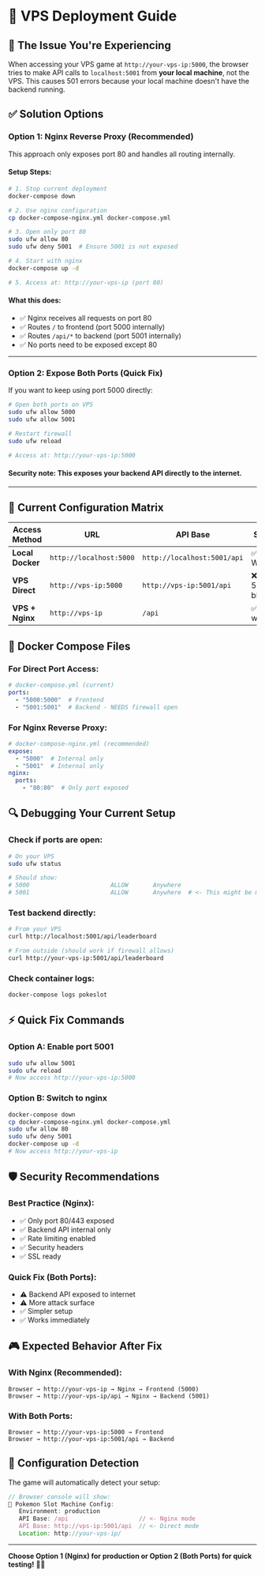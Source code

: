 # 🚀 VPS Deployment Guide

## 🎯 **The Issue You're Experiencing**

When accessing your VPS game at `http://your-vps-ip:5000`, the browser tries to make API calls to `localhost:5001` from **your local machine**, not the VPS. This causes 501 errors because your local machine doesn't have the backend running.

## ✅ **Solution Options**

### **Option 1: Nginx Reverse Proxy (Recommended)**

This approach only exposes port 80 and handles all routing internally.

#### **Setup Steps:**
```bash
# 1. Stop current deployment
docker-compose down

# 2. Use nginx configuration
cp docker-compose-nginx.yml docker-compose.yml

# 3. Open only port 80
sudo ufw allow 80
sudo ufw deny 5001  # Ensure 5001 is not exposed

# 4. Start with nginx
docker-compose up -d

# 5. Access at: http://your-vps-ip (port 80)
```

#### **What this does:**
- ✅ Nginx receives all requests on port 80
- ✅ Routes `/` to frontend (port 5000 internally)
- ✅ Routes `/api/*` to backend (port 5001 internally)
- ✅ No ports need to be exposed except 80

---

### **Option 2: Expose Both Ports (Quick Fix)**

If you want to keep using port 5000 directly:

```bash
# Open both ports on VPS
sudo ufw allow 5000
sudo ufw allow 5001

# Restart firewall
sudo ufw reload

# Access at: http://your-vps-ip:5000
```

#### **Security note:** This exposes your backend API directly to the internet.

---

## 🔧 **Current Configuration Matrix**

| Access Method | URL | API Base | Status |
|---------------|-----|----------|---------|
| **Local Docker** | `http://localhost:5000` | `http://localhost:5001/api` | ✅ Works |
| **VPS Direct** | `http://vps-ip:5000` | `http://vps-ip:5001/api` | ❌ Port 5001 blocked |
| **VPS + Nginx** | `http://vps-ip` | `/api` | ✅ Will work |

## 🐳 **Docker Compose Files**

### **For Direct Port Access:**
```yaml
# docker-compose.yml (current)
ports:
  - "5000:5000"  # Frontend
  - "5001:5001"  # Backend - NEEDS firewall open
```

### **For Nginx Reverse Proxy:**
```yaml
# docker-compose-nginx.yml (recommended)
expose:
  - "5000"  # Internal only
  - "5001"  # Internal only
nginx:
  ports:
    - "80:80"  # Only port exposed
```

## 🔍 **Debugging Your Current Setup**

### **Check if ports are open:**
```bash
# On your VPS
sudo ufw status

# Should show:
# 5000                       ALLOW       Anywhere
# 5001                       ALLOW       Anywhere  # <- This might be missing
```

### **Test backend directly:**
```bash
# From your VPS
curl http://localhost:5001/api/leaderboard

# From outside (should work if firewall allows)
curl http://your-vps-ip:5001/api/leaderboard
```

### **Check container logs:**
```bash
docker-compose logs pokeslot
```

## ⚡ **Quick Fix Commands**

### **Option A: Enable port 5001**
```bash
sudo ufw allow 5001
sudo ufw reload
# Now access http://your-vps-ip:5000
```

### **Option B: Switch to nginx**
```bash
docker-compose down
cp docker-compose-nginx.yml docker-compose.yml
sudo ufw allow 80
sudo ufw deny 5001
docker-compose up -d
# Now access http://your-vps-ip
```

## 🛡️ **Security Recommendations**

### **Best Practice (Nginx):**
- ✅ Only port 80/443 exposed
- ✅ Backend API internal only  
- ✅ Rate limiting enabled
- ✅ Security headers
- ✅ SSL ready

### **Quick Fix (Both Ports):**
- ⚠️ Backend API exposed to internet
- ⚠️ More attack surface
- ✅ Simpler setup
- ✅ Works immediately

## 🎮 **Expected Behavior After Fix**

### **With Nginx (Recommended):**
```
Browser → http://your-vps-ip → Nginx → Frontend (5000)
Browser → http://your-vps-ip/api → Nginx → Backend (5001)
```

### **With Both Ports:**
```
Browser → http://your-vps-ip:5000 → Frontend
Browser → http://your-vps-ip:5001/api → Backend  
```

## 🔧 **Configuration Detection**

The game will automatically detect your setup:

```javascript
// Browser console will show:
🔧 Pokemon Slot Machine Config:
   Environment: production
   API Base: /api                    // <- Nginx mode
   API Base: http://vps-ip:5001/api  // <- Direct mode
   Location: http://your-vps-ip/
```

---

**Choose Option 1 (Nginx) for production or Option 2 (Both Ports) for quick testing!** 🎰🚀